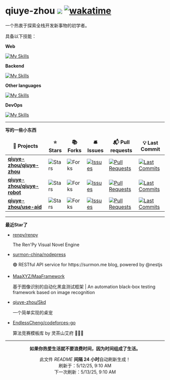 # qiuye-zhou ![](https://visitor-badge.laobi.icu/badge?page_id=qiuye-zhou.readme) [![wakatime](https://wakatime.com/badge/user/9213dc96-df0d-4e66-b0bb-50f9e04e988c.svg)](https://wakatime.com/@9213dc96-df0d-4e66-b0bb-50f9e04e988c)

一个热衷于探索全栈开发新事物的初学者。

具备以下技能：

**Web**

[![My Skills](https://skillicons.dev/icons?i=html,css,js,ts,vue,react,tailwind,windicss,sass,vite,nextjs,nuxtjs,jest,rollupjs&perline=10)](https://skillicons.dev)

**Backend**

[![My Skills](https://skillicons.dev/icons?i=nestjs,express,nodejs,mysql,mongodb,redis&perline=10)](https://skillicons.dev)

**Other languages**

[![My Skills](https://skillicons.dev/icons?i=cpp,c&perline=10)](https://skillicons.dev)

**DevOps**

[![My Skills](https://skillicons.dev/icons?i=github,vscode,visualstudio,git,stackoverflow,githubactions&perline=10)](https://skillicons.dev)

------------

**写的一些小东西**

<table><thead align=center><tr border: none;><td><b>🎁 Projects</b></td><td><b>⭐ Stars</b></td><td><b>📚 Forks</b></td><td><b>🛎 Issues</b></td><td><b>📬 Pull requests</b></td><td><b>💡 Last Commit</b></td></tr></thead><tbody><tr><td><a href=https://github.com/qiuye-zhou/qiuye-zhou><b>qiuye-zhou/qiuye-zhou</b></a></td><td><img alt=Stars src="https://img.shields.io/github/stars/qiuye-zhou/qiuye-zhou?style=flat-square&labelColor=343b41"></td><td><img alt=Forks src="https://img.shields.io/github/forks/qiuye-zhou/qiuye-zhou?style=flat-square&labelColor=343b41"></td><td><a href=https://github.com/qiuye-zhou/qiuye-zhou/issues target=_blank><img alt=Issues src="https://img.shields.io/github/issues/qiuye-zhou/qiuye-zhou?style=flat-square&labelColor=343b41"></a></td><td><a href=https://github.com/qiuye-zhou/qiuye-zhou/pulls target=_blank><img alt="Pull Requests"src="https://img.shields.io/github/issues-pr/qiuye-zhou/qiuye-zhou?style=flat-square&labelColor=343b41"></a></td><td><a href=https://github.com/qiuye-zhou/qiuye-zhou/commits target=_blank><img alt="Last Commits"src="https://img.shields.io/github/last-commit/qiuye-zhou/qiuye-zhou?style=flat-square&labelColor=343b41"></a></td></tr><tr><td><a href=https://github.com/qiuye-zhou/qiuye-robot><b>qiuye-zhou/qiuye-robot</b></a></td><td><img alt=Stars src="https://img.shields.io/github/stars/qiuye-zhou/qiuye-robot?style=flat-square&labelColor=343b41"></td><td><img alt=Forks src="https://img.shields.io/github/forks/qiuye-zhou/qiuye-robot?style=flat-square&labelColor=343b41"></td><td><a href=https://github.com/qiuye-zhou/qiuye-robot/issues target=_blank><img alt=Issues src="https://img.shields.io/github/issues/qiuye-zhou/qiuye-robot?style=flat-square&labelColor=343b41"></a></td><td><a href=https://github.com/qiuye-zhou/qiuye-robot/pulls target=_blank><img alt="Pull Requests"src="https://img.shields.io/github/issues-pr/qiuye-zhou/qiuye-robot?style=flat-square&labelColor=343b41"></a></td><td><a href=https://github.com/qiuye-zhou/qiuye-robot/commits target=_blank><img alt="Last Commits"src="https://img.shields.io/github/last-commit/qiuye-zhou/qiuye-robot?style=flat-square&labelColor=343b41"></a></td></tr><tr><td><a href=https://github.com/qiuye-zhou/use-aid><b>qiuye-zhou/use-aid</b></a></td><td><img alt=Stars src="https://img.shields.io/github/stars/qiuye-zhou/use-aid?style=flat-square&labelColor=343b41"></td><td><img alt=Forks src="https://img.shields.io/github/forks/qiuye-zhou/use-aid?style=flat-square&labelColor=343b41"></td><td><a href=https://github.com/qiuye-zhou/use-aid/issues target=_blank><img alt=Issues src="https://img.shields.io/github/issues/qiuye-zhou/use-aid?style=flat-square&labelColor=343b41"></a></td><td><a href=https://github.com/qiuye-zhou/use-aid/pulls target=_blank><img alt="Pull Requests"src="https://img.shields.io/github/issues-pr/qiuye-zhou/use-aid?style=flat-square&labelColor=343b41"></a></td><td><a href=https://github.com/qiuye-zhou/use-aid/commits target=_blank><img alt="Last Commits"src="https://img.shields.io/github/last-commit/qiuye-zhou/use-aid?style=flat-square&labelColor=343b41"></a></td></tr></tbody></table>

------------

**最近Star了**

<ul><li><a href=https://github.com/renpy/renpy>renpy/renpy</a><p>The Ren'Py Visual Novel Engine</p></li><li><a href=https://github.com/surmon-china/nodepress>surmon-china/nodepress</a><p>🟢 RESTful API service for https://surmon.me blog, powered by @nestjs</p></li><li><a href=https://github.com/MaaXYZ/MaaFramework>MaaXYZ/MaaFramework</a><p>基于图像识别的自动化黑盒测试框架 | An automation black-box testing framework based on image recognition</p></li><li><a href=https://github.com/qiuye-zhou/Skd>qiuye-zhou/Skd</a><p>一个简单实现的桌宠</p></li><li><a href=https://github.com/EndlessCheng/codeforces-go>EndlessCheng/codeforces-go</a><p>算法竞赛模板库 by 灵茶山艾府 💭💡🎈</p></li></ul>

------------

<p align=center><strong>如果你热爱生活就不要浪费时间，因为时间组成了生活。</strong></p>
<p align=center>此文件 <i>README</i> <b>间隔 24 小时</b>自动刷新生成！<br>刷新于：5/12/25, 9:10 AM<br>下一次刷新：5/13/25, 9:10 AM</p>
